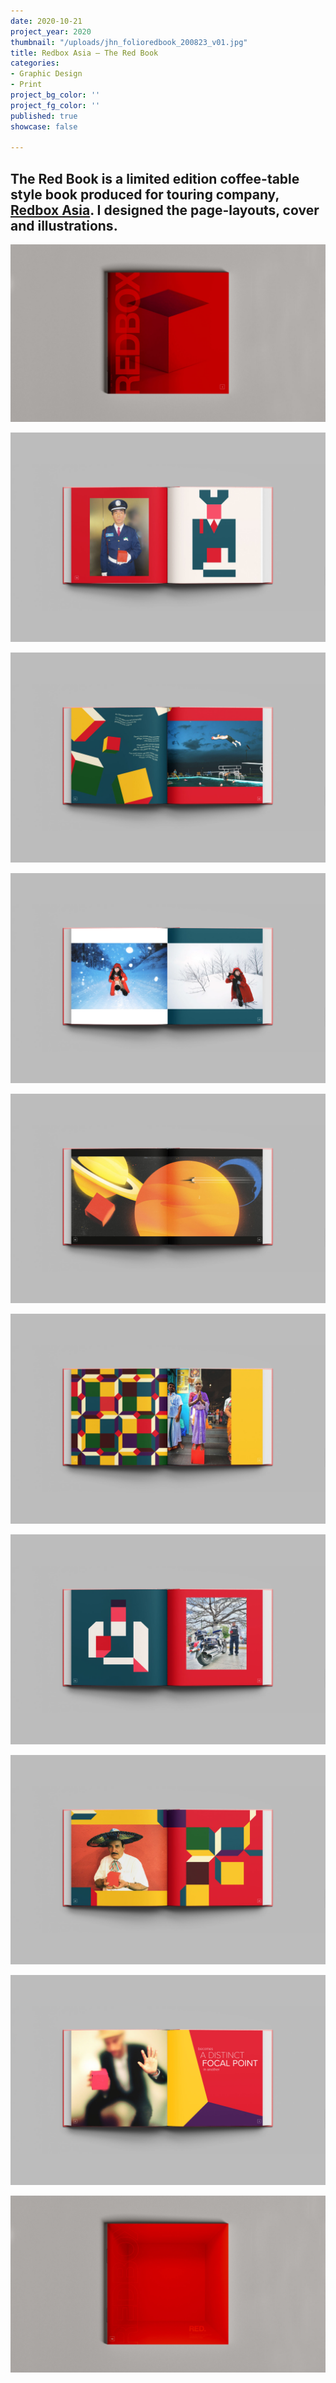 ```yaml
---
date: 2020-10-21
project_year: 2020
thumbnail: "/uploads/jhn_folioredbook_200823_v01.jpg"
title: Redbox Asia – The Red Book
categories:
- Graphic Design
- Print
project_bg_color: ''
project_fg_color: ''
published: true
showcase: false

---
```

## The Red Book is a limited edition coffee-table style book produced for touring company, [Redbox Asia](https://www.instagram.com/redbox.asia/). I designed the page-layouts, cover and illustrations.

<gallery>

![](/uploads/rbx_folioredbookcover_00002.jpg)

![](/uploads/rbx_folioredbook_00001.jpg)

![](/uploads/rbx_folioredbook_00006.jpg)

![](/uploads/rbx_folioredbook_00002.jpg)

![](/uploads/rbx_folioredbook_00003.jpg)

![](/uploads/rbx_folioredbook_00004.jpg)

![](/uploads/rbx_folioredbook_00005.jpg)

![](/uploads/rbx_folioredbook_00007.jpg)

![](/uploads/rbx_folioredbook_00008.jpg)

![](/uploads/rbx_folioredbookcover_00001.jpg)

</gallery>
